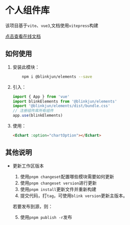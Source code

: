 # 个人组件库

该项目基于`vite`、`vue3`,文档使用`vitepress`构建

[点击查看在线文档](https://blinkjun.github.io/elements/)

## 如何使用

1. 安装此模块：
    ```bash
        npm i @blinkjun/elements --save
    ```
2. 引入：
    ```js
    import { App } from 'vue'
    import blinkElements from '@blinkjun/elements'
    import '@blinkjun/elements/dist/bundle.css'
    // 注册组件库所有组件
    app.use(blinkElements)
    ```
3. 使用：
    ```html
    <Echart :option="chartOption"></Echart>
    ```

## 其他说明

-   更新工作区版本

    1. 使用`pnpm changeset`配置哪些模块需要如何更新
    2. 使用`pnpm changeset version`进行更新
    3. 使用`pnpm install`更新文件并重新构建
    4. 提交代码，打`tag`，可使用`blink version`更新主版本。

    若要发布到源，则：

    5. 使用`pnpm publish -r`发布
